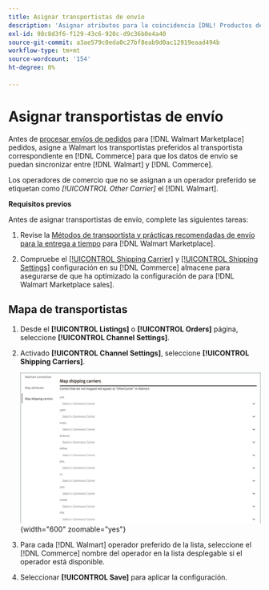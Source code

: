 ```yaml
---
title: Asignar transportistas de envío
description: 'Asignar atributos para la coincidencia [DNL! Productos de [Commerce] a productos existentes [!DNL Walmart Marketplace] listados y sincronización de datos entre [!DNL Channel Manager] y [!DNL Walmart].'
exl-id: 98c8d3f6-f129-43c6-920c-d9c36b0e4a40
source-git-commit: a3ae579c0eda0c27bf8eab9d0ac12919eaad494b
workflow-type: tm+mt
source-wordcount: '154'
ht-degree: 0%

---
```



# Asignar transportistas de envío

Antes de [procesar envíos de pedidos](process-orders.md#ship-an-order) para [!DNL Walmart Marketplace] pedidos, asigne a Walmart los transportistas preferidos al transportista correspondiente en [!DNL Commerce] para que los datos de envío se puedan sincronizar entre [!DNL Walmart] y [!DNL Commerce].

Los operadores de comercio que no se asignan a un operador preferido se etiquetan como *[!UICONTROL Other Carrier]* el [!DNL Walmart].

**Requisitos previos**

Antes de asignar transportistas de envío, complete las siguientes tareas:

1. Revise la [Métodos de transportista y prácticas recomendadas de envío para la entrega a tiempo](https://sellerhelp.walmart.com/s/guide?article=000009473) para [!DNL Walmart Marketplace].

1. Compruebe el [[!UICONTROL Shipping Carrier]](https://experienceleague.adobe.com/docs/commerce-admin/stores-sales/delivery/shipping-carriers/carriers.html) y [[!UICONTROL Shipping Settings]](https://experienceleague.adobe.com/docs/commerce-admin/config/sales/shipping-settings.html) configuración en su [!DNL Commerce] almacene para asegurarse de que ha optimizado la configuración de para [!DNL Walmart Marketplace sales].

## Mapa de transportistas

1. Desde el **[!UICONTROL Listings]** o **[!UICONTROL Orders]** página, seleccione **[!UICONTROL Channel Settings]**.

1. Activado **[!UICONTROL Channel Settings]**, seleccione **[!UICONTROL Shipping Carriers]**.

   ![Mapa de transportistas](assets/map-shipping-carriers.png){width="600" zoomable="yes"}

1. Para cada [!DNL Walmart] operador preferido de la lista, seleccione el [!DNL Commerce] nombre del operador en la lista desplegable si el operador está disponible.

1. Seleccionar **[!UICONTROL Save]** para aplicar la configuración.

